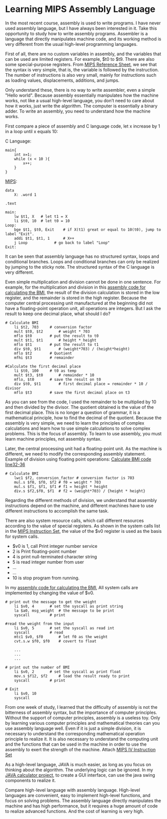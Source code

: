 # Learning MIPS Assembly Language


  In the most recent course, assembly is used to write programs. I have never used assembly language, but I have always been interested in it. Take this opportunity to study how to write assembly programs. Assembler is a language that directly manipulates machine code, and its working method is very different from the usual high-level programming languages.
  
  First of all, there are no custom variables in assembly, and the variables that can be used are limited registers. For example, $t0 to $t9. There are also some special-purpose registers. From [MIPS Reference Sheet](https://github.com/roboterz/CISC3160/blob/main/Lab4/MIPSReference.pdf), we see that the syntax is very simple, that is, the variable is followed by the instruction. The number of instructions is also very small, mainly for instructions such as loading values, displacements, additions, and jumps.
  
  Only understand these, there is no way to write assembler, even a simple "Hello world". Because assembly essentially manipulates how the machine works, not like a usual high-level language, you don’t need to care about how it works, just write the algorithm. The computer is essentially a binary adder. To write an assembly, you need to understand how the machine works.
  
First compare a piece of assembly and C language code, let x increase by 1 in a loop until x equals 10:

C Language:
```
main{
	int x=1;
	while (x < 10 ){
		x++;
	}
}
```
[MIPS](https://github.com/roboterz/CISC3160/blob/main/Lab4/loop.asm):
```
data
	X: .word 1
	
.text

main:
	lw $t1, X	# let t1 = X
	li $t0, 10	# let t0 = 10
Loop:
	bge $t1, $t0, Exit	  # if X(t1) great or equal to 10(t0), jump to label "Exit".
	addi $t1, $t1, 1	  # X++
	j Loop			  # go back to label "Loop"
Exit:
```

It can be seen that assembly language has no structured syntax, loops and conditional branches. Loops and conditional branches can only be realized by jumping to the sticky note. The structured syntax of the C language is very different.


Even simple multiplication and division cannot be done in one sentence. For example, for the multiplication and division in this [assembly code for calculating the BMI](https://github.com/roboterz/CISC3160/blob/main/Lab4/BMI_Int.asm), the result of the division calculation is stored in the low register, and the remainder is stored in the high register. Because the computer central processing unit manufactured at the beginning did not have a floating-point operation unit, all operations are integers. But I ask the result to keep one decimal place, what should I do?
```
# Calculate BMI
	li $t2, 703		# conversion factor
	mult $t0, $t2		# weight * 703
	mflo $t0		# put the result to t0
	mult $t1, $t1		# height * height
	mflo $t1		# put the result to t1
	div $t0, $t1		# (weight*703) / (height*height)
	mflo $t2		# Quotient
	mfhi $t3		# remainder
	
#Calculate the first decimal place
	li $t0, 100		# t0 as temp
	mult $t3, $t0		# remainder * 10
	mflo, $t0		# save the result on t0
	div $t0, $t1		# first decimal place = remainder * 10 / divisor
	mflo $t3		# save the first decimal place on t3
```
As you can see from the code, I used the remainder to be multiplied by 10 and then divided by the divisor. The quotient obtained is the value of the first decimal place. This is no longer a question of grammar, it is a mathematical principle, how to find the decimal of the quotient. Because the assembly is very simple, we need to learn the principles of complex calculations and learn how to use simple calculations to solve complex problems. This is the focus of assembly. To learn to use assembly, you must learn machine principles, not assembly syntax.

Later, the central processing unit had a floating-point unit. As the machine is different, we need to modify the corresponding assembly statement. Example of division using floating point operations: [Calculate BMI code line32-36](https://github.com/roboterz/CISC3160/blob/main/Lab4/BMI_float.asm)

```
# Calculate BMI
	lwc1 $f2, conversion_factor	# conversion factor is 703
	mul.s $f0, $f0, $f2	# f0 = weight * 703
	mul.s $f1, $f1, $f1	# f1 = height * height
	div.s $f2,$f0, $f1	# f2 = (weight*703) / {height * height}
```

Regarding the different methods of division, we understand that assembly instructions depend on the machine, and different machines have to use different instructions to accomplish the same task.

There are also system resource calls, which call different resources according to the value of special registers. As shown in the system calls list in the [MIPS Instruction Set](https://github.com/roboterz/CISC3160/blob/main/Lab4/MIPS_Instruction_Set.pdf), the value of the $v0 register is used as the basis for system calls. 
* $v0 is 1, call Print integer number service
* 2 is Print floating-point number
* 4 is print null-terminated character string
* 5 is read integer number from user
* ...
* ...
* 10 is stop program from running.


In my [assembly code for calculating the BMI](https://github.com/roboterz/CISC3160/blob/main/Lab4/BMI_float.asm), All system calls are implemented by changing the value of $v0.

```
# print out the message to get the weight
	li $v0, 4		# set the syscall as print string
	la $a0, msg_weight	# the message to be print
	syscall			# print
	
#read the weight from the input
	li $v0, 5		# set the syscall as read int
	syscall			# read
	mtc1 $v0, $f0		# let f0 as the weight
	cvt.s.w $f0, $f0	# covert to float
	
	...
	...
	...
	
# print out the number of BMI
	li $v0, 2		# set the syscall as print float
	mov.s $f12, $f2		# load the result ready to print
	syscall			# print

# Exit
	li $v0, 10
	syscall
```

From one week of study, I learned that the difficulty of assembly is not the bitterness of assembly syntax, but the importance of computer principles. Without the support of computer principles, assembly is a useless toy. Only by learning various computer principles and mathematical theories can you use assembly language well. Even if it is just a simple division, it is necessary to understand the corresponding mathematical operation principle to realize it. It is also necessary to understand the computing unit and the functions that can be used in the machine in order to use the assembly to exert the strength of the machine. Attach [MIPS IV Instruction Set](https://github.com/roboterz/CISC3160/blob/main/Lab4/MIPS%20IV%20Instruction%20Set.pdf)

As a high-level language, JAVA is much easier, as long as you focus on thinking about the algorithm. The underlying logic can be ignored. In my [JAVA calculator project](https://github.com/roboterz/CISC3160/tree/main/Lab4/Calculator), to create a GUI interface, can use the java swing components to realize it.

Compare high-level language with assembly language. High-level languages are convenient, easy to implement high-level functions, and focus on solving problems. The assembly language directly manipulates the machine and has high performance, but it requires a huge amount of code to realize advanced functions. And the cost of learning is very high.
